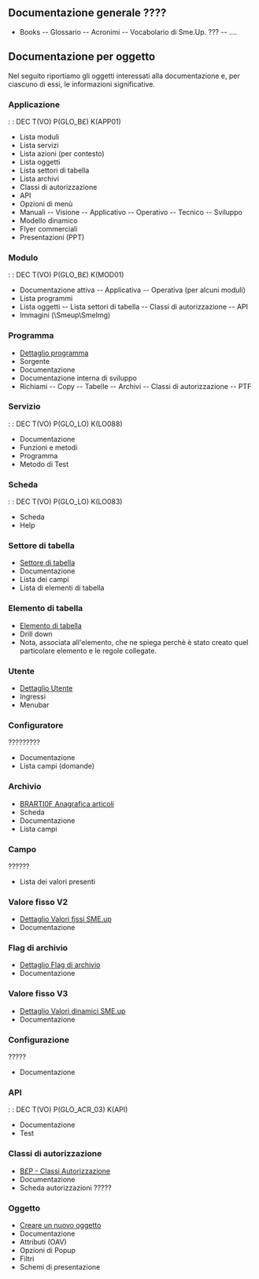## Documentazione generale ????
 - Books
 -- Glossario
 -- Acronimi
 -- Vocabolario di Sme.Up. ???
 -- ....

## Documentazione per oggetto
Nel seguito riportiamo gli oggetti interessati alla documentazione e, per ciascuno di essi, le informazioni significative.

### Applicazione
 :  : DEC T(VO) P(GLO_B£) K(APP01)
 - Lista moduli
 - Lista servizi
 - Lista azioni (per contesto)
 - Lista oggetti
 - Lista settori di tabella
 - Lista archivi
 - Classi di autorizzazione
 - API
 - Opzioni di menù
 - Manuali
 -- Visione
 -- Applicativo
 -- Operativo
 -- Tecnico
 -- Sviluppo
 - Modello dinamico
 - Flyer commerciali
 - Presentazioni (PPT)

### Modulo
 :  : DEC T(VO) P(GLO_B£) K(MOD01)
 - Documentazione attiva
 -- Applicativa
 -- Operativa (per alcuni moduli)
 - Lista programmi
 - Lista oggetti
 -- Lista settori di tabella
 -- Classi di autorizzazione
 -- API
 - Immagini (\\Smeup\SmeImg)

### Programma
- [Dettaglio programma](Sorgenti/OG/OG/PG)
 - Sorgente
 - Documentazione
 - Documentazione interna di sviluppo
 - Richiami
 -- Copy
 -- Tabelle
 -- Archivi
 -- Classi di autorizzazione
 -- PTF

### Servizio
 :  : DEC T(VO) P(GLO_LO) K(LO088)
 - Documentazione
 - Funzioni e metodi
 - Programma
 - Metodo di Test

### Scheda
 :  : DEC T(VO) P(GLO_LO) K(LO083)
 - Scheda
 - Help

### Settore di tabella
- [Settore di tabella](Sorgenti/OG/OG/ST)
 - Documentazione
 - Lista dei campi
 - Lista di elementi di tabella

### Elemento di tabella
- [Elemento di tabella](Sorgenti/OG/OG/TA)
 - Drill down
 - Nota, associata all'elemento, che ne spiega perchè è stato creato quel particolare elemento e le regole collegate.

### Utente
- [Dettaglio Utente](Sorgenti/OG/OG/UP)
 - Ingressi
 - Menubar

### Configuratore
?????????
 - Documentazione
 - Lista campi (domande)

### Archivio
- [BRARTI0F Anagrafica articoli](Sorgenti/OJ/FILE/BRARTI0F)
 - Scheda
 - Documentazione
 - Lista campi

### Campo
??????
 - Lista dei valori presenti

### Valore fisso V2
- [Dettaglio Valori fissi SME.up](Sorgenti/OG/OG/V2)
 - Documentazione

### Flag di archivio
- [Dettaglio Flag di archivio](Sorgenti/OG/OG/FL)
 - Documentazione

### Valore fisso V3
- [Dettaglio Valori dinamici SME.up](Sorgenti/OG/OG/V3)
 - Documentazione

### Configurazione
?????
 - Documentazione

### API
 :  : DEC T(VO) P(GLO_ACR_03) K(API)
 - Documentazione
 - Test

### Classi di autorizzazione
- [B£P - Classi Autorizzazione](Sorgenti/OG/TA/B£P)
 - Documentazione
 - Scheda autorizzazioni ?????

### Oggetto
- [Creare un nuovo oggetto](Sorgenti/OG/OG/OG)
 - Documentazione
 - Attributi (OAV)
 - Opzioni di Popup
 - Filtri
 - Schemi di presentazione



